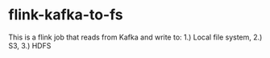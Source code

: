 # flink-kafka-to-fs
This is a flink job that reads from Kafka and write to: 1.) Local file system, 2.) S3, 3.) HDFS
